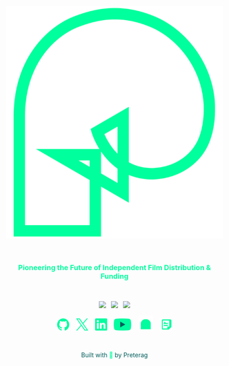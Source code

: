 <br>

<p align="center"><img width="600" src="../assets/images/social/preterag_logo.png" alt="Preterag Logo"></p>

<br>

<h3 align="center" style="color: #02FC9F;">Pioneering the Future of Independent Film Distribution & Funding</h3>

<br>

<p align="center">
    <a href="https://x.com/preterag"><img src="https://img.shields.io/badge/X-Follow_us-02FC9F.svg?style=for-the-badge&labelColor=015E5C"></a>
    &nbsp;
    <a href="https://www.linkedin.com/company/preterag/"><img src="https://img.shields.io/badge/Linkedin-Connect_with_us-02FC9F.svg?style=for-the-badge&labelColor=015E5C"></a>
    &nbsp;
    <a href="mailto:hello@preterag.com"><img src="https://img.shields.io/badge/Email-Get_in_contact-02FC9F.svg?style=for-the-badge&labelColor=015E5C"></a>
</p>

<p align="center">
    <a href="https://github.com/preterag" target="_blank" rel="noopener noreferrer"><img height="28" src="../assets/images/social/github.svg" alt="Github"></a>
    &nbsp;&nbsp;
    <a href="https://x.com/preterag" target="_blank" rel="noopener noreferrer"><img height="28" src="../assets/images/social/twitter.svg" alt="X"></a>
    &nbsp;&nbsp;
    <a href="https://www.linkedin.com/company/preterag/" target="_blank" rel="noopener noreferrer"><img height="28" src="../assets/images/social/linkedin.svg" alt="LinkedIn"></a>
    &nbsp;&nbsp;
    <a href="https://www.youtube.com/@watchSurrealine" target="_blank" rel="noopener noreferrer"><img height="28" src="../assets/images/social/youtube.svg" alt="Youtube"></a>
    &nbsp;&nbsp;
    <a href="https://mirror.xyz/preterag.eth" target="_blank" rel="noopener noreferrer"><img height="35" src="../assets/images/social/mirror.svg" alt="Mirror"></a>
    &nbsp;&nbsp;
    <a href="https://docs.preterag.com" target="_blank" rel="noopener noreferrer"><img height="28" src="../assets/images/social/docs.svg" alt="Docs"></a>
</p>

<br>

<p align="center" style="color: #015E5C;">Built with <span style="color: #02FC9F;">💚</span> by Preterag</p> 
